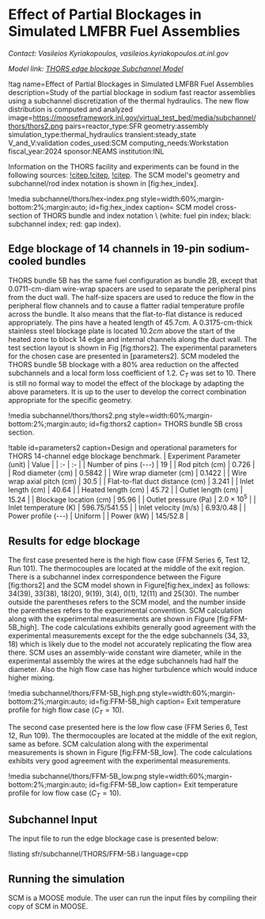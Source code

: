 # Effect of Partial Blockages in Simulated LMFBR Fuel Assemblies

*Contact: Vasileios Kyriakopoulos, vasileios.kyriakopoulos.at.inl.gov*

*Model link: [THORS edge blockage Subchannel Model](https://github.com/idaholab/virtual_test_bed/tree/devel/sfr/subchannel/THORS)*

!tag name=Effect of Partial Blockages in Simulated LMFBR Fuel Assemblies
     description=Study of the partial blockage in sodium fast reactor assemblies using a subchannel discretization of the thermal hydraulics. The new flow distribution is computed and analyzed
     image=https://mooseframework.inl.gov/virtual_test_bed/media/subchannel/thors/thors2.png
     pairs=reactor_type:SFR
                       geometry:assembly
                       simulation_type:thermal_hydraulics
                       transient:steady_state
                       V_and_V:validation
                       codes_used:SCM
                       computing_needs:Workstation
                       fiscal_year:2024
                       sponsor:NEAMS
                       institution:INL

Information on the THORS facility and experiments can be found in the following sources: [!citep](fontana1973effect),[!citep](han1977blockages),
[!citep](jeong2005modeling). The SCM model's geometry and subchannel/rod index notation is shown in [fig:hex_index].

!media subchannel/thors/hex-index.png
    style=width:60%;margin-bottom:2%;margin:auto;
    id=fig:hex_index
    caption= SCM model cross-section of THORS bundle and index notation \\ (white: fuel pin index; black: subchannel index; red: gap index).

## Edge blockage of 14 channels in 19-pin sodium-cooled bundles

THORS bundle 5B has the same fuel configuration as bundle 2B, except that 0.0711-cm-diam wire-wrap spacers are used to separate the peripheral pins from the duct wall. The half-size spacers are used to reduce the flow in the peripheral flow channels and to cause a flatter radial temperature profile across the bundle. It also means that the flat-to-flat distance is reduced appropriately. The pins have a heated length of $45.7 cm$. A 0.3175-cm-thick stainless steel blockage plate is located $10.2 cm$  above the start of the heated zone to block $14$ edge and internal channels along the duct wall. The test section layout is shown in Fig [fig:thors2]. The experimental parameters for the chosen case are presented in [parameters2]. SCM modeled the THORS bundle 5B blockage with a $80$% area reduction on the affected subchannels and a local form loss coefficient of $1.2$. $C_T$ was set to $10$. There is still no formal way to model the effect of the blockage by adapting the above parameters. It is up to the user to develop the correct combination appropriate for the specific geometry.

!media subchannel/thors/thors2.png
    style=width:60%;margin-bottom:2%;margin:auto;
    id=fig:thors2
    caption= THORS bundle 5B cross section.

!table id=parameters2 caption=Design and operational parameters for THORS 14-channel edge blockage benchmark.
| Experiment Parameter (unit) | Value |
| :- | :- |
| Number of pins (---) | $19$ |
| Rod pitch (cm) | $0.726$ |
| Rod diameter (cm) | $0.5842$ |
| Wire wrap diameter (cm) | $0.1422$ |
| Wire wrap axial pitch (cm) | $30.5$ |
| Flat-to-flat duct distance (cm) | $3.241$ |
| Inlet length (cm) | $40.64$ |
| Heated length (cm) | $45.72$ |
| Outlet length (cm) | $15.24$  |
| Blockage location (cm) | $95.96$ |
| Outlet pressure (Pa) | $2.0 \times 10^{5}$ |
| Inlet temperature (K) | $596.75/541.55$ |
| Inlet velocity (m/s) | $6.93/0.48$ |
| Power profile (---) | Uniform |
| Power (kW) | $145/52.8$ |

## Results for edge blockage

The first case presented here is the high flow case (FFM Series 6, Test 12, Run 101). The thermocouples are located at the middle of the exit region. There is a subchannel index correspondence between the Figure [fig:thors2] and the SCM model shown in Figure[fig:hex_index] as follows: 34(39), 33(38), 18(20), 9(19), 3(4), 0(1), 12(11) and 25(30). The number outside the parentheses refers to the SCM model, and the number inside the parentheses refers to the experimental convention. SCM calculation along with the experimental measurements are shown in Figure [fig:FFM-5B_high]. The code calculations exhibits generally good agreement with the experimental measurements except for the the edge subchannels ($34,33,18$) which is likely due to the model not accurately replicating the flow area there. SCM uses an assembly-wide constant wire diameter, while in the experimental assembly the wires at the edge subchannels had half the diameter. Also the high flow case has higher turbulence which would induce higher mixing.

!media subchannel/thors/FFM-5B_high.png
    style=width:60%;margin-bottom:2%;margin:auto;
    id=fig:FFM-5B_high
    caption= Exit temperature profile for high flow case ($C_T = 10$).

The second case presented here is the low flow case (FFM Series 6, Test 12, Run 109). The thermocouples are located at the middle of the exit region, same as before. SCM calculation along with the experimental measurements is shown in Figure [fig:FFM-5B_low]. The code calculations exhibits very good agreement with the experimental measurements.

!media subchannel/thors/FFM-5B_low.png
    style=width:60%;margin-bottom:2%;margin:auto;
    id=fig:FFM-5B_low
    caption= Exit temperature profile for low flow case ($C_T = 10$).

## Subchannel Input

The input file to run the edge blockage case is presented below:

!listing sfr/subchannel/THORS/FFM-5B.i language=cpp

## Running the simulation

SCM is a MOOSE module. The user can run the input files by compiling their copy of SCM in MOOSE.
```

